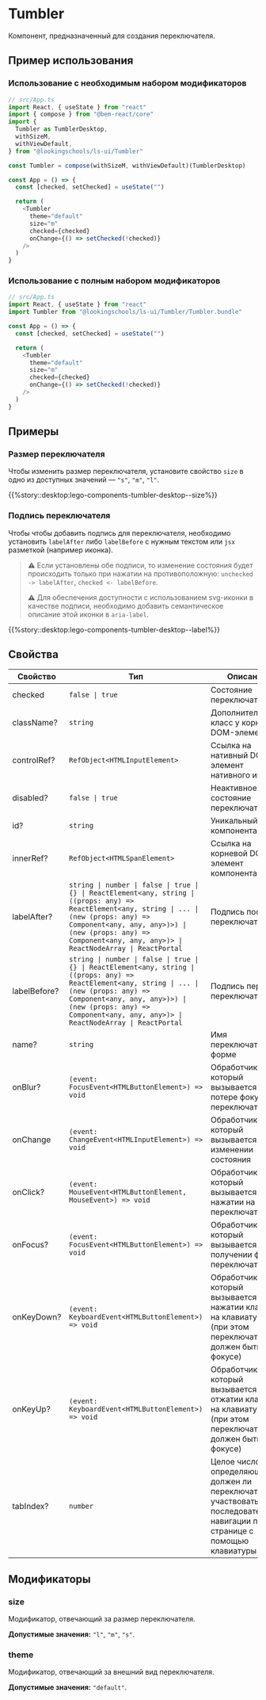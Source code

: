 # Tumbler

<!-- description:start -->

Компонент, предназначенный для создания переключателя.

<!-- description:end -->

## Пример использования

### Использование с необходимым набором модификаторов

```ts
// src/App.ts
import React, { useState } from "react"
import { compose } from "@bem-react/core"
import {
  Tumbler as TumblerDesktop,
  withSizeM,
  withViewDefault,
} from "@lookingschools/ls-ui/Tumbler"

const Tumbler = compose(withSizeM, withViewDefault)(TumblerDesktop)

const App = () => {
  const [checked, setChecked] = useState("")

  return (
    <Tumbler
      theme="default"
      size="m"
      checked={checked}
      onChange={() => setChecked(!checked)}
    />
  )
}
```

### Использование с полным набором модификаторов

```ts
// src/App.ts
import React, { useState } from "react"
import Tumbler from "@lookingschools/ls-ui/Tumbler/Tumbler.bundle"

const App = () => {
  const [checked, setChecked] = useState("")

  return (
    <Tumbler
      theme="default"
      size="m"
      checked={checked}
      onChange={() => setChecked(!checked)}
    />
  )
}
```

## Примеры

### Размер переключателя

Чтобы изменить размер переключателя, установите свойство `size` в одно из доступных значений — `"s"`, `"m"`, `"l"`.

{{%story::desktop:lego-components-tumbler-desktop--size%}}

### Подпись переключателя

Чтобы чтобы добавить подпись для переключателя, необходимо установить `labelAfter` либо `labelBefore` с нужным текстом или `jsx` разметкой (например иконка).

> ⚠️ Если установлены обе подписи, то изменение состояния будет происходить только при нажатии на противоположную:
> `unchecked -> labelAfter`, `checked <- labelBefore`.
>
> ⚠️ Для обеспечения доступности с использованием svg-иконки в качестве подписи, необходимо добавить семантическое описание этой иконки в `aria-label`.

{{%story::desktop:lego-components-tumbler-desktop--label%}}

## Свойства

<!-- props:start -->

| Свойство     | Тип                                                                                                                                                                                                                                                               | Описание                                                                                                                         |
| ------------ | ----------------------------------------------------------------------------------------------------------------------------------------------------------------------------------------------------------------------------------------------------------------- | -------------------------------------------------------------------------------------------------------------------------------- |
| checked      | `false \| true`                                                                                                                                                                                                                                                   | Состояние переключателя                                                                                                          |
| className?   | `string`                                                                                                                                                                                                                                                          | Дополнительный класс у корневого DOM-элемента                                                                                    |
| controlRef?  | `RefObject<HTMLInputElement>`                                                                                                                                                                                                                                     | Ссылка на нативный DOM-элемент нативного инпута                                                                                  |
| disabled?    | `false \| true`                                                                                                                                                                                                                                                   | Неактивное состояние переключателя                                                                                               |
| id?          | `string`                                                                                                                                                                                                                                                          | Уникальный id компонента                                                                                                         |
| innerRef?    | `RefObject<HTMLSpanElement>`                                                                                                                                                                                                                                      | Ссылка на корневой DOM-элемент компонента                                                                                        |
| labelAfter?  | `string \| number \| false \| true \| {} \| ReactElement<any, string \| ((props: any) => ReactElement<any, string \| ... \| (new (props: any) => Component<any, any, any>)>) \| (new (props: any) => Component<any, any, any>)> \| ReactNodeArray \| ReactPortal` | Подпись после переключателя                                                                                                      |
| labelBefore? | `string \| number \| false \| true \| {} \| ReactElement<any, string \| ((props: any) => ReactElement<any, string \| ... \| (new (props: any) => Component<any, any, any>)>) \| (new (props: any) => Component<any, any, any>)> \| ReactNodeArray \| ReactPortal` | Подпись перед переключателем                                                                                                     |
| name?        | `string`                                                                                                                                                                                                                                                          | Имя переключателя в форме                                                                                                        |
| onBlur?      | `(event: FocusEvent<HTMLButtonElement>) => void`                                                                                                                                                                                                                  | Обработчик, который вызывается при потере фокуса переключателем                                                                  |
| onChange     | `(event: ChangeEvent<HTMLInputElement>) => void`                                                                                                                                                                                                                  | Обработчик, который вызывается при изменении состояния                                                                           |
| onClick?     | `(event: MouseEvent<HTMLButtonElement, MouseEvent>) => void`                                                                                                                                                                                                      | Обработчик, который вызывается при нажатии на переключатель                                                                      |
| onFocus?     | `(event: FocusEvent<HTMLButtonElement>) => void`                                                                                                                                                                                                                  | Обработчик, который вызывается при получении фокуса переключателем                                                               |
| onKeyDown?   | `(event: KeyboardEvent<HTMLButtonElement>) => void`                                                                                                                                                                                                               | Обработчик, который вызывается при нажатии клавиши на клавиатуре (при этом переключатель должен быть в фокусе)                   |
| onKeyUp?     | `(event: KeyboardEvent<HTMLButtonElement>) => void`                                                                                                                                                                                                               | Обработчик, который вызывается при отжатии клавиши на клавиатуре (при этом переключатель должен быть в фокусе)                   |
| tabIndex?    | `number`                                                                                                                                                                                                                                                          | Целое число, определяющее должен ли переключатель участвовать в последовательной навигации по всей странице с помощью клавиатуры |

<!-- props:end -->

## Модификаторы

<!-- modifiers:start -->

### size

Модификатор, отвечающий за размер переключателя.

**Допустимые значения:** `"l"`, `"m"`, `"s"`.

### theme

Модификатор, отвечающий за внешний вид переключателя.

**Допустимые значения:** `"default"`.

<!-- modifiers:end -->
